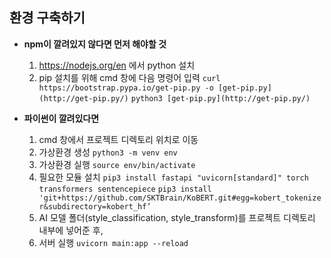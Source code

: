 ## 환경 구축하기

- **npm이 깔려있지 않다면 먼저 해야할 것**
    1.  https://nodejs.org/en 에서 python 설치
    2. pip 설치를 위해 cmd 창에 다음 명령어 입력
        `curl https://bootstrap.pypa.io/get-pip.py -o [get-pip.py](http://get-pip.py/)` 
        `python3 [get-pip.py](http://get-pip.py/)`
        
- **파이썬이 깔려있다면**
    1. cmd 창에서 프로젝트 디렉토리 위치로 이동
    2. 가상환경 생성 `python3 -m venv env`
    3. 가상환경 실행 `source env/bin/activate`
    4.  필요한 모듈 설치
        `pip3 install fastapi "uvicorn[standard]" torch transformers sentencepiece`
        `pip3 install 'git+https://github.com/SKTBrain/KoBERT.git#egg=kobert_tokenizer&subdirectory=kobert_hf’`
    5. AI 모델 폴더(style_classification, style_transform)를 프로젝트 디렉토리 내부에 넣어준 후, 
    6. 서버 실행 `uvicorn main:app --reload`